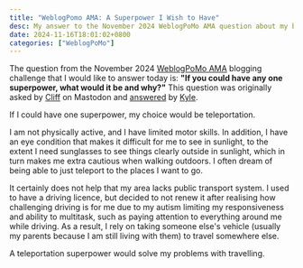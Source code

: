 ```yaml
---
title: "WeblogPomo AMA: A Superpower I Wish to Have"
desc: My answer to the November 2024 WeblogPoMo AMA question about my best musical experience.
date: 2024-11-16T18:01:02+0800
categories: ["WeblogPoMo"]
---
```


The question from the November 2024 [WeblogPoMo AMA](https://weblogpomo.club/challenges) blogging challenge that I would like to answer today is: **"If you could have any one superpower, what would it be and why?"** This question was originally asked by [Cliff](https://allthingstech.social/@cliffwade) on Mastodon and [answered](https://weblog.kylereddoch.me/2024/11/my-weblogpomoama) by [Kyle](https://weblog.kylereddoch.me/).

If I could have one superpower, my choice would be teleportation.

I am not physically active, and I have limited motor skills. In addition, I have an eye condition that makes it difficult for me to see in sunlight, to the extent I need sunglasses to see things clearly outside in sunlight, which in turn makes me extra cautious when walking outdoors. I often dream of being able to just teleport to the places I want to go.

It certainly does not help that my area lacks public transport system. I used to have a driving licence, but decided to not renew it after realising how challenging driving is for me due to my autism limiting my responsiveness and ability to multitask, such as paying attention to everything around me while driving. As a result, I rely on taking someone else's vehicle (usually my parents because I am still living with them) to travel somewhere else.

A teleportation superpower would solve my problems with travelling.
